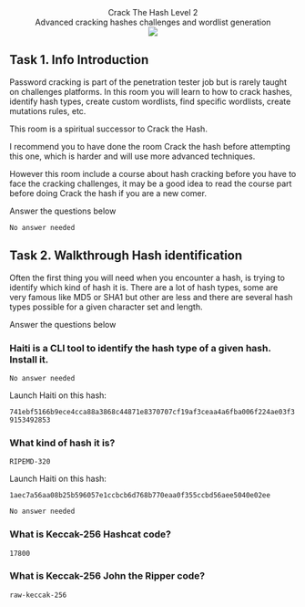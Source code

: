 <div align="center">Crack The Hash Level 2</div>
<div align="center">Advanced cracking hashes challenges and wordlist generation</div>
<div align="center">
<img src="https://github.com/user-attachments/assets/9e810060-24db-4072-96bb-ab25f9484040" height=""></img>
</div>


## Task 1. Info Introduction
Password cracking is part of the penetration tester job but is rarely taught on challenges platforms. In this room you will learn to how to crack hashes, identify hash types, create custom wordlists, find specific wordlists, create mutations rules, etc.

This room is a spiritual successor to Crack the Hash.

I recommend you to have done the room Crack the hash before attempting this one, which is harder and will use more advanced techniques.

However this room include a course about hash cracking before you have to face the cracking challenges, it may be a good idea to read the course part before doing Crack the hash if you are a new comer.

Answer the questions below
```
No answer needed
```
## Task 2. Walkthrough Hash identification

Often the first thing you will need when you encounter a hash, is trying to identify which kind of hash it is.
There are a lot of hash types, some are very famous like MD5 or SHA1 but other are less and there are several hash types possible for a given character set and length.

Answer the questions below

### Haiti is a CLI tool to identify the hash type of a given hash. Install it.
```
No answer needed
```
Launch Haiti on this hash:

```741ebf5166b9ece4cca88a3868c44871e8370707cf19af3ceaa4a6fba006f224ae03f39153492853```

### What kind of hash it is?
```
RIPEMD-320
```
Launch Haiti on this hash:

```1aec7a56aa08b25b596057e1ccbcb6d768b770eaa0f355ccbd56aee5040e02ee```
```
No answer needed
```
### What is Keccak-256 Hashcat code?
```
17800
```
### What is Keccak-256 John the Ripper code?
```
raw-keccak-256
```
